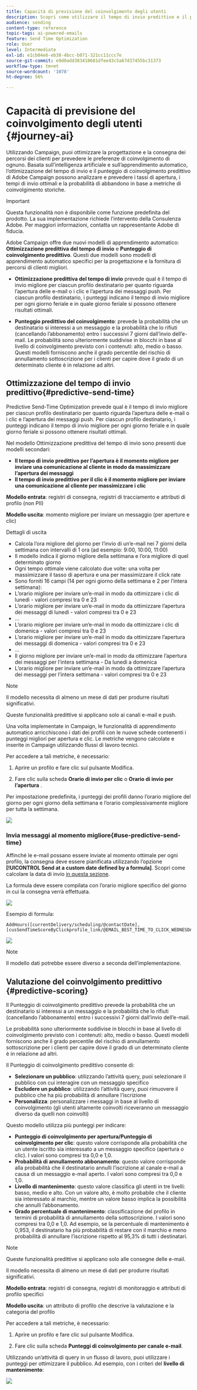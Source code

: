 ```yaml
---
title: Capacità di previsione del coinvolgimento degli utenti
description: Scopri come utilizzare il tempo di invio predittivo e il punteggio di coinvolgimento.
audience: sending
content-type: reference
topic-tags: ai-powered-emails
feature: Send Time Optimization
role: User
level: Intermediate
exl-id: e1cb04e6-eb38-4bcc-b071-321cc11ccc7e
source-git-commit: e9d0add383410681dfee43c5a67d37455bc31373
workflow-type: tm+mt
source-wordcount: '1078'
ht-degree: 56%

---
```


# Capacità di previsione del coinvolgimento degli utenti {#journey-ai}

Utilizzando Campaign, puoi ottimizzare la progettazione e la consegna dei percorsi dei clienti per prevedere le preferenze di coinvolgimento di ognuno. Basata sull’intelligenza artificiale e sull’apprendimento automatico, l’ottimizzazione del tempo di invio e il punteggio di coinvolgimento predittivo di Adobe Campaign possono analizzare e prevedere i tassi di apertura, i tempi di invio ottimali e la probabilità di abbandono in base a metriche di coinvolgimento storiche.

>[!IMPORTANT]
>Questa funzionalità non è disponibile come funzione predefinita del prodotto. La sua implementazione richiede l’intervento della Consulenza Adobe. Per maggiori informazioni, contatta un rappresentante Adobe di fiducia.

Adobe Campaign offre due nuovi modelli di apprendimento automatico: **Ottimizzazione predittiva del tempo di invio** e **Punteggio di coinvolgimento predittivo**. Questi due modelli sono modelli di apprendimento automatico specifici per la progettazione e la fornitura di percorsi di clienti migliori.

* **Ottimizzazione predittiva del tempo di invio** prevede qual è il tempo di invio migliore per ciascun profilo destinatario per quanto riguarda l’apertura delle e-mail o i clic e l’apertura dei messaggi push. Per ciascun profilo destinatario, i punteggi indicano il tempo di invio migliore per ogni giorno feriale e in quale giorno feriale si possono ottenere risultati ottimali.

* **Punteggio predittivo del coinvolgimento**: prevede la probabilità che un destinatario si interessi a un messaggio e la probabilità che lo rifiuti (cancellando l’abbonamento) entro i successivi 7 giorni dall’invio dell’e-mail. Le probabilità sono ulteriormente suddivise in blocchi in base al livello di coinvolgimento previsto con i contenuti: alto, medio o basso. Questi modelli forniscono anche il grado percentile del rischio di annullamento sottoscrizione per i clienti per capire dove il grado di un determinato cliente è in relazione ad altri.

## Ottimizzazione del tempo di invio predittivo{#predictive-send-time}

Predictive Send-Time Optimization prevede qual è il tempo di invio migliore per ciascun profilo destinatario per quanto riguarda l’apertura delle e-mail o i clic e l’apertura dei messaggi push. Per ciascun profilo destinatario, i punteggi indicano il tempo di invio migliore per ogni giorno feriale e in quale giorno feriale si possono ottenere risultati ottimali.

Nel modello Ottimizzazione predittiva del tempo di invio sono presenti due modelli secondari:

* **Il tempo di invio predittivo per l’apertura è il momento migliore per inviare una comunicazione al cliente in modo da massimizzare l’apertura dei messaggi**
* **Il tempo di invio predittivo per il clic è il momento migliore per inviare una comunicazione al cliente per massimizzare i clic**

**Modello entrata**: registri di consegna, registri di tracciamento e attributi di profilo (non PII)

**Modello uscita**: momento migliore per inviare un messaggio (per aperture e clic)

Dettagli di uscita

* Calcola l’ora migliore del giorno per l’invio di un’e-mail nei 7 giorni della settimana con intervalli di 1 ora (ad esempio: 9:00, 10:00, 11:00)
* Il modello indica il giorno migliore della settimana e l’ora migliore di quel determinato giorno
* Ogni tempo ottimale viene calcolato due volte: una volta per massimizzare il tasso di apertura e una per massimizzare il click rate
* Sono forniti 16 campi (14 per ogni giorno della settimana e 2 per l’intera settimana):
* L’orario migliore per inviare un’e-mail in modo da ottimizzare i clic di lunedì - valori compresi tra 0 e 23
* L’orario migliore per inviare un’e-mail in modo da ottimizzare l’apertura dei messaggi di lunedì - valori compresi tra 0 e 23
* ...
* L’orario migliore per inviare un’e-mail in modo da ottimizzare i clic di domenica - valori compresi tra 0 e 23
* L’orario migliore per inviare un’e-mail in modo da ottimizzare l’apertura dei messaggi di domenica - valori compresi tra 0 e 23
* ...
* Il giorno migliore per inviare un’e-mail in modo da ottimizzare l’apertura dei messaggi per l’intera settimana - Da lunedì a domenica
* L’orario migliore per inviare un’e-mail in modo da ottimizzare l’apertura dei messaggi per l’intera settimana - valori compresi tra 0 e 23

>[!NOTE]
>
>Il modello necessita di almeno un mese di dati per produrre risultati significativi.
>
>Queste funzionalità predittive si applicano solo ai canali e-mail e push.

Una volta implementate in Campaign, le funzionalità di apprendimento automatico arricchiscono i dati dei profili con le nuove schede contenenti i punteggi migliori per apertura e clic. Le metriche vengono calcolate e inserite in Campaign utilizzando flussi di lavoro tecnici.

Per accedere a tali metriche, è necessario:

1. Aprire un profilo e fare clic sul pulsante Modifica.

1. Fare clic sulla scheda **Orario di invio per clic** o **Orario di invio per l’apertura** .

Per impostazione predefinita, i punteggi dei profili danno l’orario migliore del giorno per ogni giorno della settimana e l’orario complessivamente migliore per tutta la settimana.

![](assets/do-not-localize/SendTimeScore.png)

### Invia messaggi al momento migliore{#use-predictive-send-time}

Affinché le e-mail possano essere inviate al momento ottimale per ogni profilo, la consegna deve essere pianificata utilizzando l’opzione **[!UICONTROL Send at a custom date defined by a formula]**.
Scopri come calcolare la data di invio [in questa sezione](../../sending/using/computing-the-sending-date.md).

La formula deve essere compilata con l’orario migliore specifico del giorno in cui la consegna verrà effettuata.

![](assets/do-not-localize/ComputeSendingDate.png)

Esempio di formula:

```
AddHours([currentDelivery/scheduling/@contactDate], 
[cusSendTimeScoreByClickprofile_link/@EMAIL_BEST_TIME_TO_CLICK_WEDNESDAY])
```

![](assets/do-not-localize/SendingDateFormula.png)

>[!NOTE]
>
>Il modello dati potrebbe essere diverso a seconda dell’implementazione.

## Valutazione del coinvolgimento predittivo {#predictive-scoring}

Il Punteggio di coinvolgimento predittivo prevede la probabilità che un destinatario si interessi a un messaggio e la probabilità che lo rifiuti (cancellando l’abbonamento) entro i successivi 7 giorni dall’invio dell’e-mail.

Le probabilità sono ulteriormente suddivise in blocchi in base al livello di coinvolgimento previsto con i contenuti: alto, medio o basso. Questi modelli forniscono anche il grado percentile del rischio di annullamento sottoscrizione per i clienti per capire dove il grado di un determinato cliente è in relazione ad altri.

Il Punteggio di coinvolgimento predittivo consente di:

* **Selezionare un pubblico**: utilizzando l’attività query, puoi selezionare il pubblico con cui interagire con un messaggio specifico
* **Escludere un pubblico**: utilizzando l’attività query, puoi rimuovere il pubblico che ha più probabilità di annullare l’iscrizione
* **Personalizza**: personalizzare i messaggi in base al livello di coinvolgimento (gli utenti altamente coinvolti riceveranno un messaggio diverso da quelli non coinvolti)

Questo modello utilizza più punteggi per indicare:

* **Punteggio di coinvolgimento per apertura/Punteggio di coinvolgimento per clic**: questo valore corrisponde alla probabilità che un utente iscritto sia interessato a un messaggio specifico (apertura o clic). I valori sono compresi tra 0,0 e 1,0.
* **Probabilità di annullamento abbonamento**: questo valore corrisponde alla probabilità che il destinatario annulli l’iscrizione al canale e-mail a causa di un messaggio e-mail aperto. I valori sono compresi tra 0,0 e 1,0.
* **Livello di mantenimento**: questo valore classifica gli utenti in tre livelli: basso, medio e alto. Con un valore alto, è molto probabile che il cliente sia interessato al marchio, mentre un valore basso implica la possibilità che annulli l’abbonamento.
* **Grado percentuale di mantenimento**: classificazione del profilo in termini di probabilità di annullamento della sottoscrizione. I valori sono compresi tra 0,0 e 1,0. Ad esempio, se la percentuale di mantenimento è 0,953, il destinatario ha più probabilità di restare con il marchio e meno probabilità di annullare l’iscrizione rispetto al 95,3% di tutti i destinatari.

>[!NOTE]
>
>Queste funzionalità predittive si applicano solo alle consegne delle e-mail.
>
>Il modello necessita di almeno un mese di dati per produrre risultati significativi.

**Modello entrata**: registri di consegna, registri di monitoraggio e attributi di profilo specifici

**Modello uscita**: un attributo di profilo che descrive la valutazione e la categoria del profilo

Per accedere a tali metriche, è necessario:

1. Aprire un profilo e fare clic sul pulsante Modifica.

1. Fare clic sulla scheda **Punteggi di coinvolgimento per canale e-mail**.

Utilizzando un’attività di query in un flusso di lavoro, puoi utilizzare i punteggi per ottimizzare il pubblico. Ad esempio, con i criteri del **livello di mantenimento**:

![](assets/do-not-localize/predictive_score_query.png)
